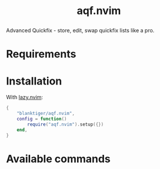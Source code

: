 # <p align="center">aqf.nvim</p>

Advanced Quickfix - store, edit, swap quickfix lists like a pro.

# Requirements


# Installation

With [lazy.nvim](https://github.com/folke/lazy.nvim):

```lua
{
    "blanktiger/aqf.nvim",
    config = function()
        require("aqf.nvim").setup({})
    end,
}
```

# Available commands

